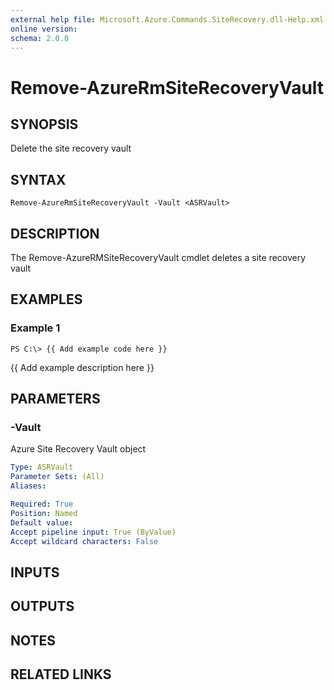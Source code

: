 ```yaml
---
external help file: Microsoft.Azure.Commands.SiteRecovery.dll-Help.xml
online version: 
schema: 2.0.0
---
```


# Remove-AzureRmSiteRecoveryVault
## SYNOPSIS
Delete the site recovery vault

## SYNTAX

```
Remove-AzureRmSiteRecoveryVault -Vault <ASRVault>
```

## DESCRIPTION
The Remove-AzureRMSiteRecoveryVault cmdlet deletes a site recovery vault

## EXAMPLES

### Example 1
```
PS C:\> {{ Add example code here }}
```

{{ Add example description here }}

## PARAMETERS

### -Vault
Azure Site Recovery Vault object

```yaml
Type: ASRVault
Parameter Sets: (All)
Aliases: 

Required: True
Position: Named
Default value: 
Accept pipeline input: True (ByValue)
Accept wildcard characters: False
```

## INPUTS

## OUTPUTS

## NOTES

## RELATED LINKS

